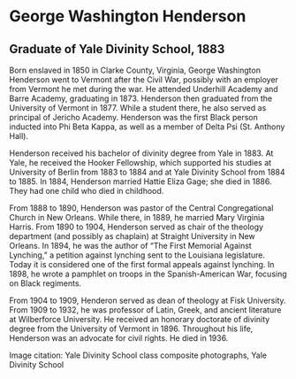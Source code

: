 # George Washington Henderson
## Graduate of Yale Divinity School, 1883
Born enslaved in 1850 in Clarke County, Virginia, George Washington Henderson went to Vermont after the Civil War, possibly with an employer from Vermont he met during the war. He attended Underhill Academy and Barre Academy, graduating in 1873. Henderson then graduated from the University of Vermont in 1877. While a student there, he also served as principal of Jericho Academy. Henderson was the first Black person inducted into Phi Beta Kappa, as well as a member of Delta Psi (St. Anthony Hall). 

Henderson received his bachelor of divinity degree from Yale in 1883. At Yale, he received the Hooker Fellowship, which supported his studies at University of Berlin from 1883 to 1884 and at Yale Divinity School from 1884 to 1885. In 1884, Henderson married Hattie Eliza Gage; she died in 1886. They had one child who died in childhood. 

From 1888 to 1890, Henderson was pastor of the Central Congregational Church in New Orleans. While there, in 1889, he married Mary Virginia Harris. From 1890 to 1904, Henderson served as chair of the theology department (and possibly as chaplain) at Straight University in New Orleans. In 1894, he was the author of “The First Memorial Against Lynching,” a petition against lynching sent to the Louisiana legislature. Today it is considered one of the first formal appeals against lynching. In 1898, he wrote a pamphlet on troops in the Spanish-American War, focusing on Black regiments. 

From 1904 to 1909, Henderon served as dean of theology at Fisk University. From 1909 to 1932, he was professor of Latin, Greek, and ancient literature at Wilberforce University. He received an honorary doctorate of divinity degree from the University of Vermont in 1896. Throughout his life, Henderson was an advocate for civil rights. He died in 1936.

Image citation: Yale Divinity School class composite photographs, Yale Divinity School
